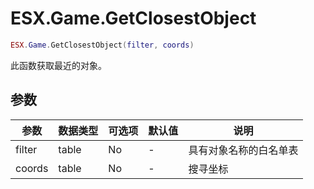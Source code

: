 # ESX.Game.GetClosestObject

```lua
ESX.Game.GetClosestObject(filter, coords)
```

此函数获取最近的对象。

## 参数

| 参数     | 数据类型   | 可选项    | 默认值        | 说明                                |
|----------|-----------|----------|---------------|-------------------------------------|
| filter   | table     | No       | -             | 具有对象名称的白名单表                |
| coords   | table     | No       | -             | 搜寻坐标                             |
